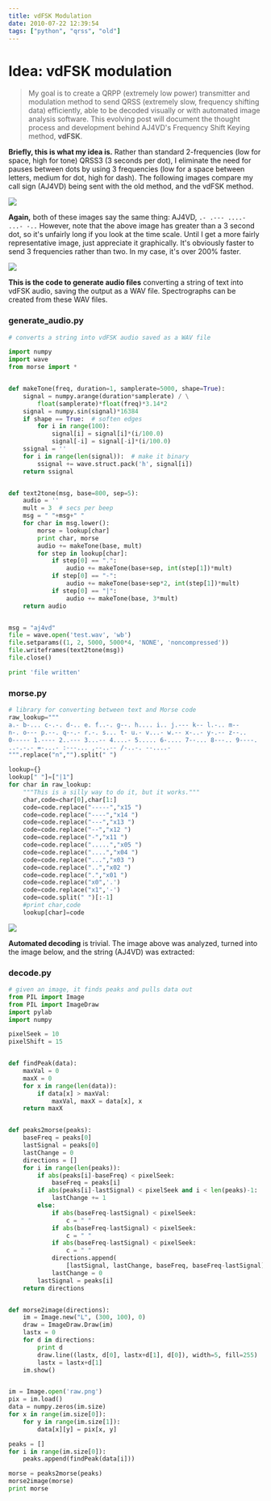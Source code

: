 ```yaml
---
title: vdFSK Modulation
date: 2010-07-22 12:39:54
tags: ["python", "qrss", "old"]
---
```


# Idea: vdFSK modulation

<blockquote class="wp-block-quote"><p>My goal is to create a QRPP (extremely low power) transmitter and modulation method to send QRSS (extremely slow, frequency shifting data) efficiently, able to be decoded visually or with automated image analysis software. This evolving post will document the thought process and development behind AJ4VD's Frequency Shift Keying method, <b>vdFSK</b>.</p></blockquote>

__Briefly, this is what my idea is.__ Rather than standard 2-frequencies (low for space, high for tone) QRSS3 (3 seconds per dot), I eliminate the need for pauses between dots by using 3 frequencies (low for a space between letters, medium for dot, high for dash). The following images compare my call sign (AJ4VD) being sent with the old method, and the vdFSK method.

<div class="text-center img-border">

[![](https://swharden.com/static/2010/07/22/traditional_thumb.jpg)](https://swharden.com/static/2010/07/22/traditional.png)

</div>

__Again,__ both of these images say the same thing: AJ4VD, `.- .--- ....- ...- -..` However, note that the above image has greater than a 3 second dot, so it's unfairly long if you look at the time scale. Until I get a more fairly representative image, just appreciate it graphically. It's obviously faster to send 3 frequencies rather than two. In my case, it's over 200% faster.

<div class="text-center img-border">

[![](https://swharden.com/static/2010/07/22/modulation_thumb.jpg)](https://swharden.com/static/2010/07/22/modulation.png)

</div>

__This is the code to generate audio files__ converting a string of text into vdFSK audio, saving the output as a WAV file. Spectrographs can be created from these WAV files.

### generate_audio.py

```python
# converts a string into vdFSK audio saved as a WAV file

import numpy
import wave
from morse import *


def makeTone(freq, duration=1, samplerate=5000, shape=True):
    signal = numpy.arange(duration*samplerate) / \
        float(samplerate)*float(freq)*3.14*2
    signal = numpy.sin(signal)*16384
    if shape == True:  # soften edges
        for i in range(100):
            signal[i] = signal[i]*(i/100.0)
            signal[-i] = signal[-i]*(i/100.0)
    ssignal = ''
    for i in range(len(signal)):  # make it binary
        ssignal += wave.struct.pack('h', signal[i])
    return ssignal


def text2tone(msg, base=800, sep=5):
    audio = ''
    mult = 3  # secs per beep
    msg = " "+msg+" "
    for char in msg.lower():
        morse = lookup[char]
        print char, morse
        audio += makeTone(base, mult)
        for step in lookup[char]:
            if step[0] == ".":
                audio += makeTone(base+sep, int(step[1])*mult)
            if step[0] == "-":
                audio += makeTone(base+sep*2, int(step[1])*mult)
            if step[0] == "|":
                audio += makeTone(base, 3*mult)
    return audio


msg = "aj4vd"
file = wave.open('test.wav', 'wb')
file.setparams((1, 2, 5000, 5000*4, 'NONE', 'noncompressed'))
file.writeframes(text2tone(msg))
file.close()

print 'file written'
```

### morse.py

```python
# library for converting between text and Morse code
raw_lookup="""
a.- b-... c-.-. d-.. e. f..-. g--. h.... i.. j.--- k-- l.-.. m--
n-. o--- p.--. q--.- r.-. s... t- u.- v...- w.-- x-..- y-.-- z--..
0----- 1.---- 2..--- 3...-- 4....- 5..... 6-.... 7--... 8---.. 9----.
..-.-.- =-...- :---... ,--..-- /-..-. --....-
""".replace("n","").split(" ")

lookup={}
lookup[" "]=["|1"]
for char in raw_lookup:
    """This is a silly way to do it, but it works."""
    char,code=char[0],char[1:]
    code=code.replace("-----","x15 ")
    code=code.replace("----","x14 ")
    code=code.replace("---","x13 ")
    code=code.replace("--","x12 ")
    code=code.replace("-","x11 ")
    code=code.replace(".....","x05 ")
    code=code.replace("....","x04 ")
    code=code.replace("...","x03 ")
    code=code.replace("..","x02 ")
    code=code.replace(".","x01 ")
    code=code.replace("x0",'.')
    code=code.replace("x1",'-')
    code=code.split(" ")[:-1]
    #print char,code
    lookup[char]=code

```

<div class="text-center img-border">

[![](https://swharden.com/static/2010/07/22/produced_thumb.jpg)](https://swharden.com/static/2010/07/22/produced.png)

</div>

__Automated decoding__ is trivial. The image above was analyzed, turned into the image below, and the string (AJ4VD) was extracted:

### decode.py

```python
# given an image, it finds peaks and pulls data out
from PIL import Image
from PIL import ImageDraw
import pylab
import numpy

pixelSeek = 10
pixelShift = 15


def findPeak(data):
    maxVal = 0
    maxX = 0
    for x in range(len(data)):
        if data[x] > maxVal:
            maxVal, maxX = data[x], x
    return maxX


def peaks2morse(peaks):
    baseFreq = peaks[0]
    lastSignal = peaks[0]
    lastChange = 0
    directions = []
    for i in range(len(peaks)):
        if abs(peaks[i]-baseFreq) < pixelSeek:
            baseFreq = peaks[i]
        if abs(peaks[i]-lastSignal) < pixelSeek and i < len(peaks)-1:
            lastChange += 1
        else:
            if abs(baseFreq-lastSignal) < pixelSeek:
                c = " "
            if abs(baseFreq-lastSignal) < pixelSeek:
                c = " "
            if abs(baseFreq-lastSignal) < pixelSeek:
                c = " "
            directions.append(
                [lastSignal, lastChange, baseFreq, baseFreq-lastSignal])
            lastChange = 0
        lastSignal = peaks[i]
    return directions


def morse2image(directions):
    im = Image.new("L", (300, 100), 0)
    draw = ImageDraw.Draw(im)
    lastx = 0
    for d in directions:
        print d
        draw.line((lastx, d[0], lastx+d[1], d[0]), width=5, fill=255)
        lastx = lastx+d[1]
    im.show()


im = Image.open('raw.png')
pix = im.load()
data = numpy.zeros(im.size)
for x in range(im.size[0]):
    for y in range(im.size[1]):
        data[x][y] = pix[x, y]

peaks = []
for i in range(im.size[0]):
    peaks.append(findPeak(data[i]))

morse = peaks2morse(peaks)
morse2image(morse)
print morse
```

